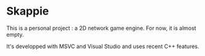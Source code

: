 
# Skappie

This is a personal project : a 2D network game engine. For now, it is almost empty.

It's developped with MSVC and Visual Studio and uses recent C++ features.


